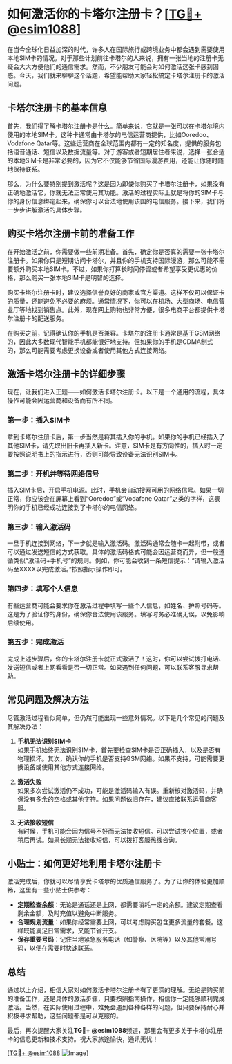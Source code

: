 # 如何激活你的卡塔尔注册卡？[[TG💪+ @esim1088](https://t.me/s/esim1088)]

在当今全球化日益加深的时代，许多人在国际旅行或跨境业务中都会遇到需要使用本地SIM卡的情况。对于那些计划前往卡塔尔的人来说，拥有一张当地的注册卡无疑会大大方便他们的通信需求。然而，不少朋友可能会对如何激活这张卡感到困惑。今天，我们就来聊聊这个话题，希望能帮助大家轻松搞定卡塔尔注册卡的激活问题。

## 卡塔尔注册卡的基本信息

首先，我们得了解卡塔尔注册卡是什么。简单来说，它就是一张可以在卡塔尔境内使用的本地SIM卡。这种卡通常由卡塔尔的电信运营商提供，比如Ooredoo、Vodafone Qatar等。这些运营商在全球范围内都有一定的知名度，提供的服务包括语音通话、短信以及数据流量等。对于游客或者短期居住者来说，选择一张合适的本地SIM卡是非常必要的，因为它不仅能够节省国际漫游费用，还能让你随时随地保持联系。

那么，为什么要特别提到激活呢？这是因为即使你购买了卡塔尔注册卡，如果没有正确地激活它，你就无法正常使用其功能。激活的过程实际上就是将你的SIM卡与你的身份信息绑定起来，确保你可以合法地使用该国的电信服务。接下来，我们将一步步讲解激活的具体步骤。

## 购买卡塔尔注册卡前的准备工作

在开始激活之前，你需要做一些前期准备。首先，确定你是否真的需要一张卡塔尔注册卡。如果你只是短期访问卡塔尔，并且你的手机支持国际漫游，那么可能不需要额外购买本地SIM卡。不过，如果你打算长时间停留或者希望享受更优惠的价格，那么购买一张本地SIM卡是明智的选择。

购买卡塔尔注册卡时，建议选择信誉良好的商家或官方渠道。这样不仅可以保证卡的质量，还能避免不必要的麻烦。通常情况下，你可以在机场、大型商场、电信营业厅等地找到销售点。此外，现在网上购物也非常方便，很多电商平台都提供卡塔尔注册卡的配送服务。

在购买之前，记得确认你的手机是否兼容。卡塔尔的注册卡通常是基于GSM网络的，因此大多数现代智能手机都能很好地支持。但如果你的手机是CDMA制式的，那么可能需要考虑更换设备或者使用其他方式连接网络。

## 激活卡塔尔注册卡的详细步骤

现在，让我们进入正题——如何激活卡塔尔注册卡。以下是一个通用的流程，具体操作可能会因运营商和设备而有所不同。

### 第一步：插入SIM卡

拿到卡塔尔注册卡后，第一步当然是将其插入你的手机。如果你的手机已经插入了其他SIM卡，请先取出旧卡再插入新卡。注意，SIM卡是有方向性的，插入时一定要按照说明书上的指示进行，否则可能导致设备无法识别SIM卡。

### 第二步：开机并等待网络信号

插入SIM卡后，开启手机电源。此时，手机会自动搜索可用的网络信号。如果一切正常，你应该会在屏幕上看到“Ooredoo”或“Vodafone Qatar”之类的字样，这表明你的手机已经成功连接到了卡塔尔的电信网络。

### 第三步：输入激活码

一旦手机连接到网络，下一步就是输入激活码。激活码通常会随卡一起附带，或者可以通过发送短信的方式获取。具体的激活码格式可能会因运营商而异，但一般遵循类似“激活码+手机号”的规则。例如，你可能会收到一条短信提示：“请输入激活码至XXXX以完成激活。”按照指示操作即可。

### 第四步：填写个人信息

有些运营商可能会要求你在激活过程中填写一些个人信息，如姓名、护照号码等。这是为了验证你的身份，确保你合法使用该服务。填写时务必准确无误，以免影响后续使用。

### 第五步：完成激活

完成上述步骤后，你的卡塔尔注册卡就正式激活了！这时，你可以尝试拨打电话、发送短信或者上网看看是否一切正常。如果遇到任何问题，可以联系客服寻求帮助。

## 常见问题及解决方法

尽管激活过程看似简单，但仍然可能出现一些意外情况。以下是几个常见的问题及其解决办法：

1. **手机无法识别SIM卡**  
   如果手机始终无法识别SIM卡，首先要检查SIM卡是否正确插入，以及是否有物理损坏。其次，确认你的手机是否支持GSM网络。如果不支持，可能需要更换设备或使用其他方式连接网络。

2. **激活失败**  
   如果多次尝试激活仍不成功，可能是激活码输入有误。重新核对激活码，并确保没有多余的空格或其他字符。如果问题依旧存在，建议直接联系运营商客服。

3. **无法接收短信**  
   有时候，手机可能会因为信号不好而无法接收短信。可以尝试换个位置，或者稍后再试。如果长期无法接收短信，可以拨打客服热线咨询。

## 小贴士：如何更好地利用卡塔尔注册卡

激活完成后，你就可以尽情享受卡塔尔的优质通信服务了。为了让你的体验更加顺畅，这里有一些小贴士供参考：

- **定期检查余额**：无论是通话还是上网，都需要消耗一定的余额。建议定期查看剩余金额，及时充值以避免中断服务。
- **合理规划流量**：如果你经常需要上网，可以考虑购买包含更多流量的套餐。这样既能满足日常需求，又能节省开支。
- **保存重要号码**：记住当地紧急服务电话（如警察、医院等）以及其他常用号码，以便在需要时快速联系。

## 总结

通过以上介绍，相信大家对如何激活卡塔尔注册卡有了更深的理解。无论是购买前的准备工作，还是具体的激活步骤，只要按照指南操作，相信你一定能够顺利完成激活。当然，在实际使用过程中，难免会遇到各种各样的问题，但只要保持耐心并积极寻求帮助，这些问题都是可以克服的。

最后，再次提醒大家关注**TG💪+ @esim1088**频道，那里会有更多关于卡塔尔注册卡的信息更新和技术支持。祝大家旅途愉快，通讯无忧！

[[TG💪+ @esim1088](https://t.me/s/esim1088) ![Image](https://i.postimg.cc/4NQfJmqS/Snipaste-2025-05-13-00-14-12.png)]